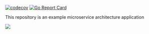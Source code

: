 [![codecov](https://codecov.io/gh/ARLJohnston/go-http/graph/badge.svg?token=LA0NE8ENYZ)](https://codecov.io/gh/ARLJohnston/go-http)
[![Go Report Card](https://goreportcard.com/badge/github.com/ARLJohnston/go-http)](https://goreportcard.com/report/github.com/ARLJohnston/go-http)

This repository is an example microservice architecture application

[![](https://mermaid.ink/img/pako:eNpdUctugzAQ_JWVz4l66wFVlSABIjVV0yQ3k8MCJlgFGxnTJkry7_WDPNoTszPjnbE5kUKWjAQEqkb-FDUqDct1JqAf8r3Croaw6xpeoOZSGBqg5IoVdvI-gJAmSgo9jUUJqXzasrZrdk6JaITF1yh4akbnqDHHnsH7cfO5NKxfAi_T6et5v17NzhD5046C2ehwHybKx25bhVXFC6c_Nou2IwUwp2_PYNeC9ubdTYqtVGvd_ZF8hDkINt1XiR0OfZNb-kfeM_WNOW-4Plrl_9MkdKVky3TNht7tXtCoMS-SywPEh04qzZTjU5qaBijQTj4ldJGJhdEdJg6m3rK484trwSuMxquQCWmZapGX5h-fLJkR06dlGQkMLFmFQ6MzkomLseKg5eYoChJoNbAJUXLY1ySosOnNNHQlajbnaK7fesvlF2EptE0?type=png)](https://mermaid.live/edit#pako:eNpdUctugzAQ_JWVz4l66wFVlSABIjVV0yQ3k8MCJlgFGxnTJkry7_WDPNoTszPjnbE5kUKWjAQEqkb-FDUqDct1JqAf8r3Croaw6xpeoOZSGBqg5IoVdvI-gJAmSgo9jUUJqXzasrZrdk6JaITF1yh4akbnqDHHnsH7cfO5NKxfAi_T6et5v17NzhD5046C2ehwHybKx25bhVXFC6c_Nou2IwUwp2_PYNeC9ubdTYqtVGvd_ZF8hDkINt1XiR0OfZNb-kfeM_WNOW-4Plrl_9MkdKVky3TNht7tXtCoMS-SywPEh04qzZTjU5qaBijQTj4ldJGJhdEdJg6m3rK484trwSuMxquQCWmZapGX5h-fLJkR06dlGQkMLFmFQ6MzkomLseKg5eYoChJoNbAJUXLY1ySosOnNNHQlajbnaK7fesvlF2EptE0)
